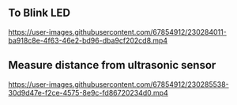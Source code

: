 ## To Blink LED



https://user-images.githubusercontent.com/67854912/230284011-ba918c8e-4f63-46e2-bd96-dba9cf202cd8.mp4



## Measure distance from ultrasonic sensor



https://user-images.githubusercontent.com/67854912/230285538-30d9d47e-f2ce-4575-8e9c-fd86720234d0.mp4

